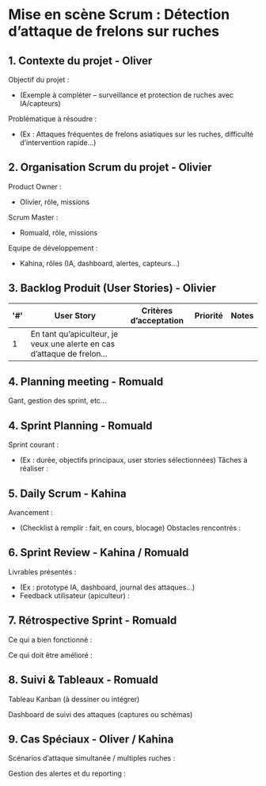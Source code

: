 # Mise en scène Scrum : Détection d’attaque de frelons sur ruches

## 1. Contexte du projet - Oliver

Objectif du projet :
- (Exemple à compléter – surveillance et protection de ruches avec IA/capteurs)

Problématique à résoudre :
- (Ex : Attaques fréquentes de frelons asiatiques sur les ruches, difficulté d’intervention rapide...)

## 2. Organisation Scrum du projet - Olivier

Product Owner :
- Olivier, rôle, missions

Scrum Master :
- Romuald, rôle, missions

Equipe de développement :
- Kahina, rôles (IA, dashboard, alertes, capteurs...)

## 3. Backlog Produit (User Stories) - Olivier

'#' |	User Story	                                                           | Critères d’acceptation | Priorité | Notes |
----|------------------------------------------------------------------------|------------------------|----------|-------|
  1 |	En tant qu’apiculteur, je veux une alerte en cas d’attaque de frelon...|	                      |          |       |  2 |		                                                                     |                        |          |       |

## 4. Planning meeting - Romuald
Gant, gestion des sprint, etc...

## 4. Sprint Planning - Romuald

Sprint courant :
- (Ex : durée, objectifs principaux, user stories sélectionnées)
Tâches à réaliser :

## 5. Daily Scrum - Kahina

Avancement :
- (Checklist à remplir : fait, en cours, blocage)
Obstacles rencontrés :

## 6. Sprint Review - Kahina / Romuald

Livrables présentés :
- (Ex : prototype IA, dashboard, journal des attaques...)
- Feedback utilisateur (apiculteur) :

## 7. Rétrospective Sprint - Romuald

Ce qui a bien fonctionné :

Ce qui doit être amélioré :

## 8. Suivi & Tableaux - Romuald

Tableau Kanban (à dessiner ou intégrer)

Dashboard de suivi des attaques (captures ou schémas)

## 9. Cas Spéciaux - Oliver / Kahina

Scénarios d’attaque simultanée / multiples ruches :

Gestion des alertes et du reporting :


